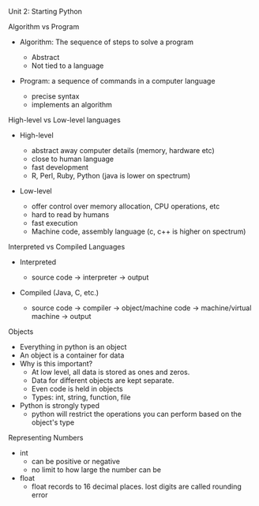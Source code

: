 Unit 2: Starting Python

Algorithm vs Program

- Algorithm: The sequence of steps to solve a program
    - Abstract
    - Not tied to a language

- Program: a sequence of commands in a computer language
    - precise syntax
    - implements an algorithm

High-level vs Low-level languages

- High-level 
    - abstract away computer details (memory, hardware etc)
    - close to human language
    - fast development 
    - R, Perl, Ruby, Python (java is lower on spectrum)

- Low-level
    - offer control over memory allocation, CPU operations, etc
    - hard to read by humans
    - fast execution
    - Machine code, assembly language (c, c++ is higher on spectrum)

Interpreted vs Compiled Languages

- Interpreted
    - source code -> interpreter -> output

- Compiled (Java, C, etc.)
    - source code -> compiler -> object/machine code -> machine/virtual machine -> output

Objects

- Everything in python is an object
- An object is a container for data
- Why is this important?
    - At low level, all data is stored as ones and zeros.
    - Data for different objects are kept separate.
    - Even code is held in objects
    - Types: int, string, function, file
- Python is strongly typed
    - python will restrict the operations you can perform based on the object's type

Representing Numbers

- int
    - can be positive or negative
    - no limit to how large the number can be
- float
    - float records to 16 decimal places. lost digits are called rounding error

